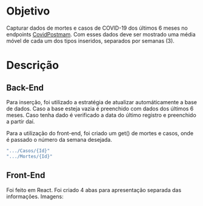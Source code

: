 # Objetivo

Capturar dados de mortes e casos de COVID-19 dos últimos 6 meses no endpoints [CovidPostmam](https://documenter.getpostman.com/view/10808728/SzS8rjbc). Com esses dados deve ser mostrado uma média móvel de cada um dos tipos inseridos, separados por semanas (3).

# Descrição

## Back-End ​

Para inserção, foi utilizado a estratégia de atualizar automáticamente a base de dados. Caso a base esteja vazia é preenchido com dados dos últimos 6 meses. Caso tenha dado é verificado a data do último registro e preenchido a partir daí.

Para a utilização do front-end, foi criado um get() de mortes e casos, onde é passado o número da semana desejada.
```c ​
".../Casos/{Id}"
".../Mortes/{Id}"
```
## Front-End
Foi feito em React. Foi criado 4 abas para apresentação separada das informações. Imagens:
